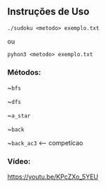 ## Instruções de Uso

`./sudoku <metodo> exemplo.txt`

ou

`pyhon3 <metodo> exemplo.txt`


### Métodos:

~`bfs`

~`dfs`

~`a_star`

~`back`

~`back_ac3`  <-- competicao


### Vídeo:

https://youtu.be/KPcZXo_5YEU 

